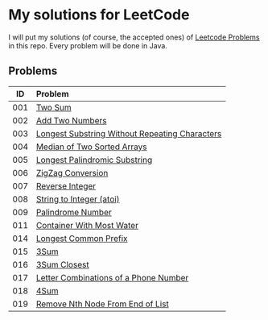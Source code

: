 # My solutions for LeetCode

I will put my solutions (of course, the accepted ones) of [Leetcode Problems](https://leetcode.com/problemset/algorithms/) in this repo. Every problem will be done in Java.

## Problems

| ID | Problem |
| --- | :--- |
| 001 | [Two Sum](https://leetcode.com/problems/two-sum/description/) |
| 002 | [Add Two Numbers](https://leetcode.com/problems/add-two-numbers/description/) |
| 003 | [Longest Substring Without Repeating Characters](https://leetcode.com/problems/longest-substring-without-repeating-characters/description/) |
| 004 | [Median of Two Sorted Arrays](https://leetcode.com/problems/median-of-two-sorted-arrays/description/) |
| 005 | [Longest Palindromic Substring](https://leetcode.com/problems/longest-palindromic-substring) |
| 006 | [ZigZag Conversion](https://leetcode.com/problems/zigzag-conversion) |
| 007 | [Reverse Integer](https://leetcode.com/problems/reverse-integer) |
| 008 | [String to Integer (atoi)](https://leetcode.com/problems/string-to-integer-atoi) |
| 009 | [Palindrome Number](https://leetcode.com/problems/palindrome-number) |
| 011 | [Container With Most Water](https://leetcode.com/problems/container-with-most-water) |
| 014 | [Longest Common Prefix](https://leetcode.com/problems/longest-common-prefix) |
| 015 | [3Sum](https://leetcode.com/problems/3sum) |
| 016 | [3Sum Closest](https://leetcode.com/problems/3sum-closest) |
| 017 | [Letter Combinations of a Phone Number](https://leetcode.com/problems/letter-combinations-of-a-phone-number) |
| 018 | [4Sum](https://leetcode.com/problems/4sum) |
| 019 | [Remove Nth Node From End of List](https://leetcode.com/problems/remove-nth-node-from-end-of-list/description/) |